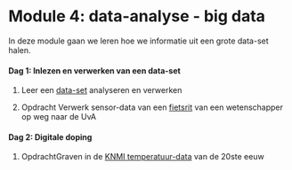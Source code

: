 # Module 4: data-analyse - big data

In deze module gaan we leren hoe we informatie uit een grote data-set halen. 

#### Dag 1: Inlezen en verwerken van een data-set 

1. Leer een [data-set](/python/files) analyseren en verwerken

2. <span class="label label-primary">Opdracht</span> Verwerk sensor-data van een [fietsrit](/bigdata/dataverwerken) van een wetenschapper op weg naar de UvA

#### Dag 2: Digitale doping

1. <span class="label label-primary">Opdracht</span>Graven in de [KNMI temperatuur-data](/bigdata/klimaatdiscussie) van de 20ste eeuw

